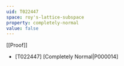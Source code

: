 ```yaml
---
uid: T022447
space: roy's-lattice-subspace
property: completely-normal
value: false
---
```

[[Proof]]

* [T022447] [Completely Normal|P000014]

